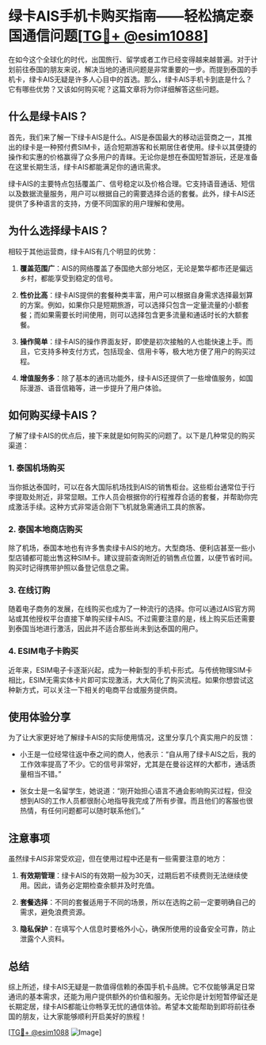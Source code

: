 # 绿卡AIS手机卡购买指南——轻松搞定泰国通信问题[[TG💪+ @esim1088](https://t.me/s/esim1088)]

在如今这个全球化的时代，出国旅行、留学或者工作已经变得越来越普遍。对于计划前往泰国的朋友来说，解决当地的通讯问题是非常重要的一步。而提到泰国的手机卡，绿卡AIS无疑是许多人心目中的首选。那么，绿卡AIS手机卡到底是什么？它有哪些优势？又该如何购买呢？这篇文章将为你详细解答这些问题。

## 什么是绿卡AIS？

首先，我们来了解一下绿卡AIS是什么。AIS是泰国最大的移动运营商之一，其推出的绿卡是一种预付费SIM卡，适合短期游客和长期居住者使用。绿卡以其便捷的操作和实惠的价格赢得了众多用户的青睐。无论你是想在泰国短暂游玩，还是准备在这里长期生活，绿卡AIS都能满足你的通讯需求。

绿卡AIS的主要特点包括覆盖广、信号稳定以及价格合理。它支持语音通话、短信以及数据流量服务，用户可以根据自己的需要选择合适的套餐。此外，绿卡AIS还提供了多种语言的支持，方便不同国家的用户理解和使用。

## 为什么选择绿卡AIS？

相较于其他运营商，绿卡AIS有几个明显的优势：

1. **覆盖范围广**：AIS的网络覆盖了泰国绝大部分地区，无论是繁华都市还是偏远乡村，都能享受到稳定的信号。
   
2. **性价比高**：绿卡AIS提供的套餐种类丰富，用户可以根据自身需求选择最划算的方案。例如，如果你只是短期旅游，可以选择只包含一定量流量的小额套餐；而如果需要长时间使用，则可以选择包含更多流量和通话时长的大额套餐。

3. **操作简单**：绿卡AIS的操作界面友好，即使是初次接触的人也能快速上手。而且，它支持多种支付方式，包括现金、信用卡等，极大地方便了用户的购买过程。

4. **增值服务多**：除了基本的通讯功能外，绿卡AIS还提供了一些增值服务，如国际漫游、语音信箱等，进一步提升了用户体验。

## 如何购买绿卡AIS？

了解了绿卡AIS的优点后，接下来就是如何购买的问题了。以下是几种常见的购买渠道：

### 1. 泰国机场购买

当你抵达泰国时，可以在各大国际机场找到AIS的销售柜台。这些柜台通常位于行李提取处附近，非常显眼。工作人员会根据你的行程推荐合适的套餐，并帮助你完成激活手续。这种方式非常适合刚下飞机就急需通讯工具的旅客。

### 2. 泰国本地商店购买

除了机场，泰国本地也有许多售卖绿卡AIS的地方。大型商场、便利店甚至一些小型店铺都可能出售这种SIM卡。建议提前查询附近的销售点位置，以便节省时间。购买时记得携带护照以备登记信息之需。

### 3. 在线订购

随着电子商务的发展，在线购买也成为了一种流行的选择。你可以通过AIS官方网站或其他授权平台直接下单购买绿卡AIS。不过需要注意的是，线上购买后还需要到泰国当地进行激活，因此并不适合那些尚未到达泰国的用户。

### 4. ESIM电子卡购买

近年来，ESIM电子卡逐渐兴起，成为一种新型的手机卡形式。与传统物理SIM卡相比，ESIM无需实体卡片即可实现激活，大大简化了购买流程。如果你想尝试这种新方式，可以关注一下相关的电商平台或服务提供商。

## 使用体验分享

为了让大家更好地了解绿卡AIS的实际使用情况，这里分享几个真实用户的反馈：

- 小王是一位经常往返中泰之间的商人，他表示：“自从用了绿卡AIS之后，我的工作效率提高了不少。它的信号非常好，尤其是在曼谷这样的大都市，通话质量相当不错。”
  
- 张女士是一名留学生，她说道：“刚开始担心语言不通会影响购买过程，但没想到AIS的工作人员都很耐心地指导我完成了所有步骤。而且他们的客服也很热情，有任何问题都可以随时联系他们。”

## 注意事项

虽然绿卡AIS非常受欢迎，但在使用过程中还是有一些需要注意的地方：

1. **有效期管理**：绿卡AIS的有效期一般为30天，过期后若不续费则无法继续使用。因此，请务必定期检查余额并及时充值。

2. **套餐选择**：不同的套餐适用于不同的场景，所以在选购之前一定要明确自己的需求，避免浪费资源。

3. **隐私保护**：在填写个人信息时要格外小心，确保所使用的设备安全可靠，防止泄露个人资料。

## 总结

综上所述，绿卡AIS无疑是一款值得信赖的泰国手机卡品牌。它不仅能够满足日常通讯的基本需求，还能为用户提供额外的价值和服务。无论你是计划短暂停留还是长期定居，绿卡AIS都能让你畅享无忧的通信体验。希望本文能帮助到即将前往泰国的朋友，让大家能够顺利开启美好的旅程！

[[TG💪+ @esim1088](https://t.me/s/esim1088) ![Image](https://i.postimg.cc/4NQfJmqS/Snipaste-2025-05-13-00-14-12.png)]